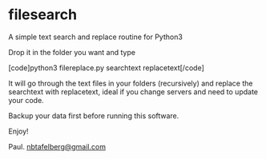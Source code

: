 # filesearch
A simple text search and replace routine for Python3  

Drop it in the folder you want and type

[code]python3 filereplace.py searchtext replacetext[/code]

It will go through the text files in your folders (recursively) and replace the searchtext with replacetext, ideal if you change servers and need to update your code.

Backup your data first before running this software.

Enjoy!

Paul.
nbtafelberg@gmail.com
